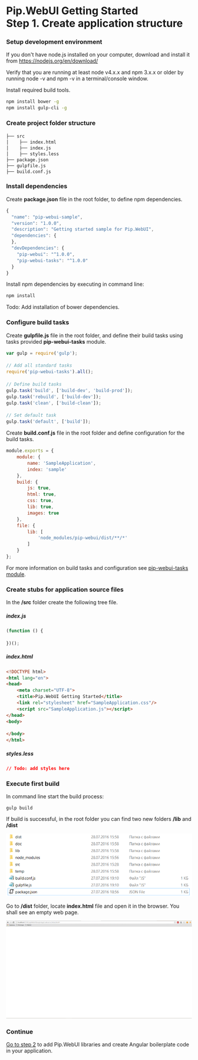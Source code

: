 # Pip.WebUI Getting Started <br/> Step 1. Create application structure

### Setup development environment

If you don't have node.js installed on your computer, download and install it from https://nodejs.org/en/download/

Verify that you are running at least node v4.x.x and npm 3.x.x or older by running node -v and npm -v in a terminal/console window.

Install required build tools.
```bash
npm install bower -g
npm install gulp-cli -g
```

### Create project folder structure

```
├── src
│    ├── index.html
│    ├── index.js
│    ├── styles.less
├── package.json
├── gulpfile.js
├── build.conf.js
```

### Install dependencies

Create **package.json** file in the root folder, to define npm dependencies.

```javascript
{
  "name": "pip-webui-sample",
  "version": "1.0.0",
  "description": "Getting started sample for Pip.WebUI",
  "dependencies": {
  },
  "devDependencies": {
    "pip-webui": "^1.0.0",
    "pip-webui-tasks": "^1.0.0"
  }
}

```

Install npm dependencies by executing in command line:
```bash
npm install
```

Todo: Add installation of bower dependencies.

### Configure build tasks 

Create **gulpfile.js** file in the root folder, and define their build tasks using tasks provided **pip-webui-tasks** module.

```javascript
var gulp = require('gulp');

// Add all standard tasks    
require('pip-webui-tasks').all();

// Define build tasks        
gulp.task('build', ['build-dev', 'build-prod']);
gulp.task('rebuild', ['build-dev']);
gulp.task('clean', ['build-clean']);

// Set default task
gulp.task('default', ['build']);
```

Create **build.conf.js** file in the root folder and define configuration for the build tasks.

```javascript
module.exports = {
    module: {
        name: 'SampleApplication',
        index: 'sample'
    },
    build: {
        js: true,
        html: true,
        css: true,
        lib: true,
        images: true
    },
    file: {
        lib: [
            'node_modules/pip-webui/dist/**/*'
        ]
    }
};
```

For more information on build tasks and configuration see [pip-webui-tasks module](https://github.com/pip-webui/pip-webui-tasks).

### Create stubs for application source files

In the **/src** folder create the following tree file.

##### index.js
```javascript
(function () {
    
})();
```

##### index.html
```html
<!DOCTYPE html>
<html lang="en">
<head>
    <meta charset="UTF-8">
    <title>Pip.WebUI Getting Started</title>
    <link rel="stylesheet" href="SampleApplication.css"/>
    <script src="SampleApplication.js"></script>
</head>
<body>

</body>
</html>
```

##### styles.less
```css
// Todo: add styles here
```

### Execute first build

In command line start the build process:
```
gulp build
```

If build is successful, in the root folder you can find two new folders **/lib** and **/dist**

![Result structure](artifacts/result_structure.png)

Go to **/dist** folder, locate **index.html** file and open it in the browser.  You shall see an empty web page.

![Empty web page](artifacts/empty_screen.png)

### Continue

[Go to step 2](https://github.com/pip-webui/pip-webui-sample/blob/master/step2/) to add Pip.WebUI libraries and create Angular boilerplate code in your application.
